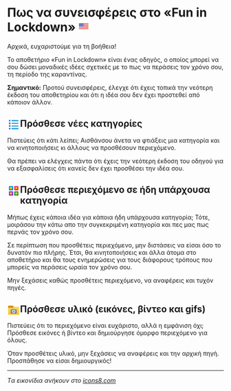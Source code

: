 # Πως να συνεισφέρεις στο «Fun in Lockdown» <kbd>[<img title="English" alt="English" src="media/icons/usa.png" width="24">](CONTRIBUTING.md)</kbd>
Αρχικά, ευχαριστούμε για τη βοήθεια!

Το αποθετήριο «Fun in Lockdown» είναι ένας οδηγός, ο οποίος μπορεί να σου δώσει μοναδικές ιδέες σχετικές με το πως να περάσεις τον χρόνο σου, τη περίοδο της καραντίνας.

**Σημαντικό:** Προτού συνεισφέρεις, έλεγχε ότι έχεις τοπικά την νεότερη έκδοση του αποθετηρίου και ότι η ιδέα σου δεν έχει προστεθεί από κάποιον άλλον.

## <img align="left" width="30" height="30" src="media/icons/index.png"> Πρόσθεσε νέες κατηγορίες

Πιστεύεις ότι κάτι λείπει; Αισθάνσου άνετα να φτιάξεις μια κατηγορία και να κινητοποιήσεις κι άλλους να προσθέσουν περιεχόμενο.

Θα πρέπει να ελέγχεις πάντα ότι έχεις την νεότερη έκδοση του οδηγού για να εξασφαλίσεις ότι κανείς δεν έχει προσθέσει την ιδέα σου.

## <img align="left" width="30" height="30" src="media/icons/category.png"> Πρόσθεσε περιεχόμενο σε ήδη υπάρχουσα κατηγορία

Μήπως έχεις κάποια ιδέα για κάποια ήδη υπάρχουσα κατηγορία; Τότε, μοιράσου την κάτω απο την συγκεκριμένη κατηγορία και πες μας πως περνάς τον χρόνο σου.

Σε περίπτωση που προσθέτεις περιεχόμενο, μην διστάσεις να είσαι όσο το δυνατόν πιο πλήρης. Έτσι, θα κινητοποιήσεις και άλλα άτομα στο αποθετήριο και θα τους ενημερώσεις για τους διάφορους τρόπους που μπορείς να περάσεις ωραία τον χρόνο σου. 

Μην ξεχάσεις καθώς προσθέτεις περιεχόμενο, να αναφέρεις και τυχόν πηγές.

## <img align="left" width="30" height="30" src="media/icons/images-folder.png"> Πρόσθεσε υλικό (εικόνες, βίντεο και gifs)

Πιστεύεις ότι το περιεχόμενο είναι ευχάριστο, αλλά η εμφάνιση όχι; Πρόσθεσε εικόνες ή βίντεο και δημιούργησε όμορφο περιεχόμενο για όλους.

Όταν προσθέτεις υλικό, μην ξεχάσεις να αναφέρεις και την αρχική πηγή. Προσπάθησε να είσαι δημιουργικός!

---

_Tα εικονίδια ανήκουν στο [icons8.com](https://icons8.com/app/windows)_
